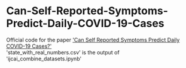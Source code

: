# Can-Self-Reported-Symptoms-Predict-Daily-COVID-19-Cases
Official code for the paper ['Can Self Reported Symptoms Predict Daily COVID-19 Cases?'](https://arxiv.org/abs/2105.08321) <br>
'state_with_real_numbers.csv' is the output of 'ijcai_combine_datasets.ipynb' 

